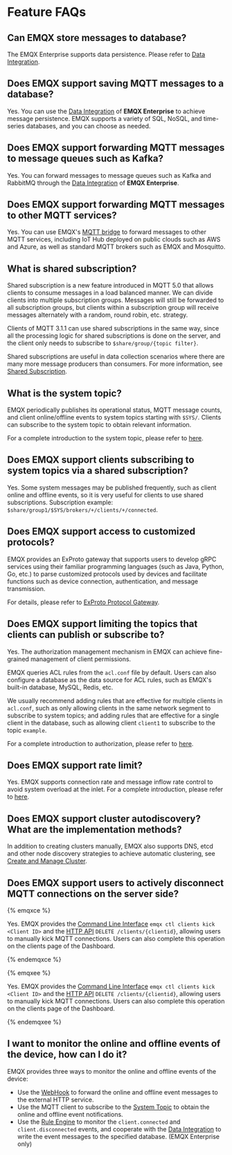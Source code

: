 # Feature FAQs

## Can EMQX store messages to database?

The EMQX Enterprise supports data persistence. Please refer to [Data Integration](../data-integration/data-bridges.md).

## Does EMQX support saving MQTT messages to a database?

Yes. You can use the [Data Integration](../data-integration/data-bridges.md) of **EMQX Enterprise** to achieve message persistence. EMQX supports a variety of SQL, NoSQL, and time-series databases, and you can choose as needed.

## Does EMQX support forwarding MQTT messages to message queues such as Kafka?

Yes. You can forward messages to message queues such as Kafka and RabbitMQ through the [Data Integration](../data-integration/data-bridges.md) of **EMQX Enterprise**.

## Does EMQX support forwarding MQTT messages to other MQTT services?

Yes. You can use EMQX's [MQTT bridge](../data-integration/data-bridge-mqtt.md) to forward messages to other MQTT services, including IoT Hub deployed on public clouds such as AWS and Azure, as well as standard MQTT brokers such as EMQX and Mosquitto.

## What is shared subscription?

Shared subscription is a new feature introduced in MQTT 5.0 that allows clients to consume messages in a load balanced manner. We can divide clients into multiple subscription groups. Messages will still be forwarded to all subscription groups, but clients within a subscription group will receive messages alternately with a random, round robin, etc. strategy.

Clients of MQTT 3.1.1 can use shared subscriptions in the same way, since all the processing logic for shared subscriptions is done on the server, and the client only needs to subscribe to `$share/group/{topic filter}`.

Shared subscriptions are useful in data collection scenarios where there are many more message producers than consumers. For more information, see [Shared Subscription](../messaging/mqtt-shared-subscription.md).

## What is the system topic?

EMQX periodically publishes its operational status, MQTT message counts, and client online/offline events to system topics starting with `$SYS/`. Clients can subscribe to the system topic to obtain relevant information.

For a complete introduction to the system topic, please refer to [here](../observability/mqtt-system-topics.md).

## Does EMQX support clients subscribing to system topics via a shared subscription?

Yes. Some system messages may be published frequently, such as client online and offline events, so it is very useful for clients to use shared subscriptions. Subscription example: `$share/group1/$SYS/brokers/+/clients/+/connected`.

## Does EMQX support access to customized protocols?

EMQX provides an ExProto gateway that supports users to develop gRPC services using their familiar programming languages ​​(such as Java, Python, Go, etc.) to parse customized protocols used by devices and facilitate functions such as device connection, authentication, and message transmission.

For details, please refer to [ExProto Protocol Gateway](../gateway/exproto.md).

## Does EMQX support limiting the topics that clients can publish or subscribe to?

Yes. The authorization management mechanism in EMQX can achieve fine-grained management of client permissions. 

EMQX queries ACL rules from the `acl.conf` file by default. Users can also configure a database as the data source for ACL rules, such as EMQX's built-in database, MySQL, Redis, etc.

We usually recommend adding rules that are effective for multiple clients in `acl.conf`, such as only allowing clients in the same network segment to subscribe to system topics; and adding rules that are effective for a single client in the database, such as allowing client `client1` to subscribe to the topic `example`.

For a complete introduction to authorization, please refer to [here](../access-control/authz/authz.md).

## Does EMQX support rate limit?

Yes. EMQX supports connection rate and message inflow rate control to avoid system overload at the inlet. For a complete introduction, please refer to [here](../rate-limit/rate-limit.md).

## Does EMQX support cluster autodiscovery? What are the implementation methods?

In addition to creating clusters manually, EMQX also supports DNS, etcd and other node discovery strategies to achieve automatic clustering, see [Create and Manage Cluster](../deploy/cluster/create-cluster.md).

## Does EMQX support users to actively disconnect MQTT connections on the server side?

{% emqxce %}

Yes. EMQX provides the [Command Line Interface](../admin/cli.md#clients) `emqx ctl clients kick <Client ID>` and the [HTTP API](https://docs.emqx.com/en/emqx/v@CE_MINOR_VERSION@/admin/api-docs.html) `DELETE /clients/{clientid}`, allowing users to manually kick MQTT connections. Users can also complete this operation on the clients page of the Dashboard.

{% endemqxce %}

{% emqxee %}

Yes. EMQX provides the [Command Line Interface](../admin/cli.md#clients) `emqx ctl clients kick <Client ID>` and the [HTTP API](https://docs.emqx.com/en/enterprise/v@EE_MINOR_VERSION@/admin/api-docs.html) `DELETE /clients/{clientid}`, allowing users to manually kick MQTT connections. Users can also complete this operation on the clients page of the Dashboard.

{% endemqxee %}

## I want to monitor the online and offline events of the device, how can I do it?

EMQX provides three ways to monitor the online and offline events of the device:

- Use the [WebHook](../data-integration/data-bridge-webhook.md) to forward the online and offline event messages to the external HTTP service.
- Use the MQTT client to subscribe to the [System Topic](../observability/mqtt-system-topics.md) to obtain the online and offline event notifications.
- Use the [Rule Engine](../data-integration/rules.md) to monitor the `client.connected` and `client.disconnected` events, and cooperate with the [Data Integration](../data-integration/data-bridges.md) to write the event messages to the specified database. (EMQX Enterprise only)